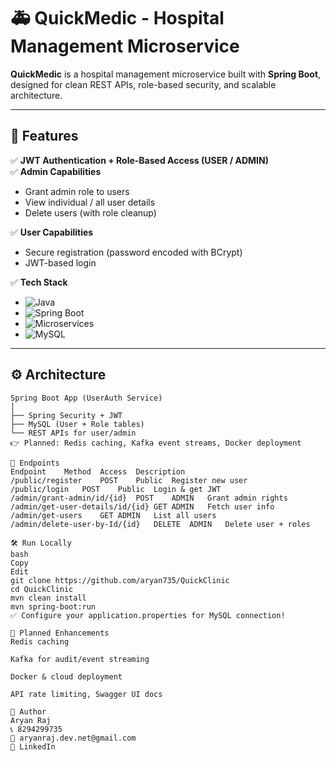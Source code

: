 # 🚑 **QuickMedic - Hospital Management Microservice**

**QuickMedic** is a hospital management microservice built with **Spring Boot**, designed for clean REST APIs, role-based security, and scalable architecture.

---

## 🚀 **Features**
✅ **JWT Authentication + Role-Based Access (USER / ADMIN)**  
✅ **Admin Capabilities**
- Grant admin role to users
- View individual / all user details
- Delete users (with role cleanup)

✅ **User Capabilities**
- Secure registration (password encoded with BCrypt)
- JWT-based login

✅ **Tech Stack**
- ![Java](https://img.shields.io/badge/Java-ED8B00?logo=openjdk&logoColor=white)
- ![Spring Boot](https://img.shields.io/badge/Spring_Boot-6DB33F?logo=springboot&logoColor=white)
- ![Microservices](https://img.shields.io/badge/Microservices-009688?logo=aws-lambda&logoColor=white)
- ![MySQL](https://img.shields.io/badge/MySQL-4479A1?logo=mysql&logoColor=white)

---

## ⚙️ **Architecture**
```plaintext
Spring Boot App (UserAuth Service)
│
├── Spring Security + JWT
├── MySQL (User + Role tables)
└── REST APIs for user/admin
👉 Planned: Redis caching, Kafka event streams, Docker deployment

📂 Endpoints
Endpoint	Method	Access	Description
/public/register	POST	Public	Register new user
/public/login	POST	Public	Login & get JWT
/admin/grant-admin/id/{id}	POST	ADMIN	Grant admin rights
/admin/get-user-details/id/{id}	GET	ADMIN	Fetch user info
/admin/get-users	GET	ADMIN	List all users
/admin/delete-user-by-Id/{id}	DELETE	ADMIN	Delete user + roles

🛠 Run Locally
bash
Copy
Edit
git clone https://github.com/aryan735/QuickClinic
cd QuickClinic
mvn clean install
mvn spring-boot:run
✅ Configure your application.properties for MySQL connection!

🔮 Planned Enhancements
Redis caching

Kafka for audit/event streaming

Docker & cloud deployment

API rate limiting, Swagger UI docs

🙌 Author
Aryan Raj
📞 8294299735
📧 aryanraj.dev.net@gmail.com
🔗 LinkedIn
